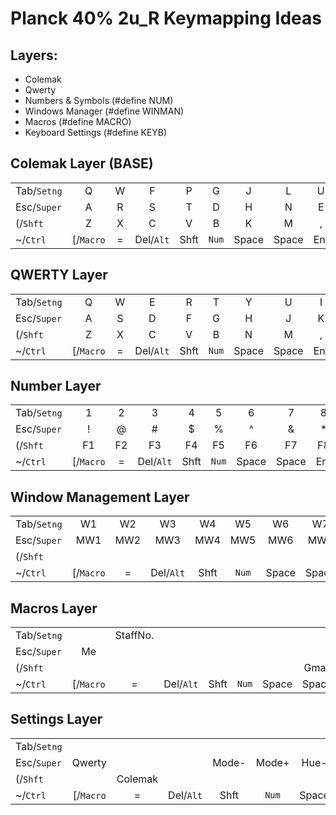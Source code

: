 # Planck 40% 2u_R Keymapping Ideas

## Layers:

* Colemak
* Qwerty
* Numbers & Symbols (#define NUM)
* Windows Manager (#define WINMAN)
* Macros (#define MACRO)
* Keyboard Settings (#define KEYB)


## Colemak Layer (BASE)

|     |     |     |     |     |     |     |     |     |     |     |     |
| ---| :---:| :---:| :---:| :---:| :---:| :---:| :---:| :---:| :---:| :---:| ---:|
| Tab/`Setng` | Q | W | F  | P | G | J | L | U | Y | ; | BSpc |
| Esc/`Super` | A | R | S  | T | D | H | N | E | I | O | '/`TM` |
| (/`Shft` | Z  | X | C | V | B | K | M | , | . | / | )/`Shft` |
| ~/`Ctrl` | [/`Macro` | = | Del/`Alt` | Shft | `Num` | Space | Space | Ent | Alt | ]/`Num` | \\/`Ctrl` |

## QWERTY Layer

|     |     |     |     |     |     |     |     |     |     |     |     |
| ---| :---:| :---:| :---:| :---:| :---:| :---:| :---:| :---:| :---:| :---:| ---:|
| Tab/`Setng` | Q | W | E | R | T | Y | U | I | O | P | BSpc |
| Esc/`Super` | A | S | D  | F | G | H | J | K | L | ; | '/`TM` |
| (/`Shft` | Z  | X | C | V | B | N | M | , | . | / | )/`Shft` |
| ~/`Ctrl` | [/`Macro` | = | Del/`Alt` | Shft | `Num` | Space | Space | Ent | Alt | ]/`Num` | \\/`Ctrl` |

## Number Layer

|     |     |     |     |     |     |     |     |     |     |     |     |
| ---| :---:| :---:| :---:| :---:| :---:| :---:| :---:| :---:| :---:| :---:| ---:|
| Tab/`Setng` | 1 | 2 | 3 | 4 | 5 | 6 | 7 | 8 | 9 | 0 | - |
| Esc/`Super` | ! | @ | # | $ | % | ^ | & | * | \ | Home | End |
| (/`Shft` | F1  | F2 | F3 | F4 | F5 | F6 | F7 | F8 | F9 | F10 | )/`Shft` |
| ~/`Ctrl` | [/`Macro` | = | Del/`Alt` | Shft | `Num` | Space | Space | Ent | Alt | ]/`Num` | \\/`Ctrl` |

## Window Management Layer

|     |     |     |     |     |     |     |     |     |     |     |     |
| ---| :---:| :---:| :---:| :---:| :---:| :---:| :---:| :---:| :---:| :---:| ---:|
| Tab/`Setng` | W1 | W2 | W3 | W4 | W5 | W6 | W7 | W8 | W9 | W10 |  |
| Esc/`Super` | MW1 | MW2 | MW3  | MW4 | MW5 | MW6 | MW7 | MW8 | MW9 | W10 |  |
| (/`Shft` |  |  | | | | | | | | | )/`Shft` |
| ~/`Ctrl` | [/`Macro` | = | Del/`Alt` | Shft | `Num` | Space | Space | Ent | Alt | ]/`Num` | \\/`Ctrl` |

## Macros Layer

|     |     |     |     |     |     |     |     |     |     |     |     |
| ---| :---:| :---:| :---:| :---:| :---:| :---:| :---:| :---:| :---:| :---:| ---:|
| Tab/`Setng` | | StaffNo. | | | | | | | | |  |
| Esc/`Super` | Me | | | | | | | | | | |
| (/`Shft` |  |  | | | | | Gmail | | | | )/`Shft` |
| ~/`Ctrl` | [/`Macro` | = | Del/`Alt` | Shft | `Num` | Space | Space | Ent | Alt | ]/`Num` | \\/`Ctrl` |

## Settings Layer

|     |     |     |     |     |     |     |     |     |     |     |     |
| ---| :---:| :---:| :---:| :---:| :---:| :---:| :---:| :---:| :---:| :---:| ---:|
| Tab/`Setng` | | | | | | | | | | |  |
| Esc/`Super` | Qwerty | | | Mode- | Mode+ | Hue- | Hue+ | Sat- | Sat+ | | |
| (/`Shft` |  | Colemak | | | | | | | | | )/`Shft` |
| ~/`Ctrl` | [/`Macro` | = | Del/`Alt` | Shft | `Num` | Space | Space | Ent | Alt | ]/`Num` | \\/`Ctrl` |

